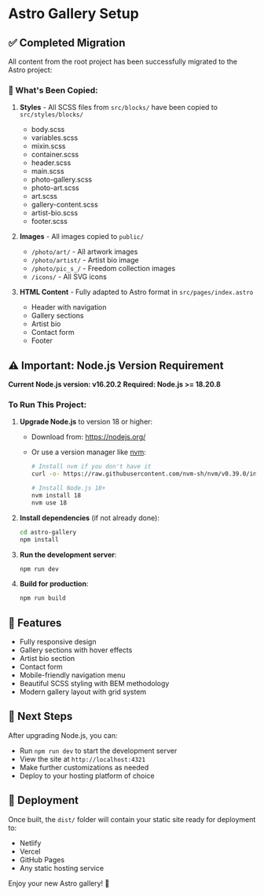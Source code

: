 # Astro Gallery Setup

## ✅ Completed Migration

All content from the root project has been successfully migrated to the Astro project:

### 📁 What's Been Copied:

1. **Styles** - All SCSS files from `src/blocks/` have been copied to `src/styles/blocks/`
   - body.scss
   - variables.scss
   - mixin.scss
   - container.scss
   - header.scss
   - main.scss
   - photo-gallery.scss
   - photo-art.scss
   - art.scss
   - gallery-content.scss
   - artist-bio.scss
   - footer.scss

2. **Images** - All images copied to `public/`
   - `/photo/art/` - All artwork images
   - `/photo/artist/` - Artist bio image
   - `/photo/pic_s_/` - Freedom collection images
   - `/icons/` - All SVG icons

3. **HTML Content** - Fully adapted to Astro format in `src/pages/index.astro`
   - Header with navigation
   - Gallery sections
   - Artist bio
   - Contact form
   - Footer

## ⚠️ Important: Node.js Version Requirement

**Current Node.js version: v16.20.2**
**Required: Node.js >= 18.20.8**

### To Run This Project:

1. **Upgrade Node.js** to version 18 or higher:
   - Download from: https://nodejs.org/
   - Or use a version manager like [nvm](https://github.com/nvm-sh/nvm):

     ```bash
     # Install nvm if you don't have it
     curl -o- https://raw.githubusercontent.com/nvm-sh/nvm/v0.39.0/install.sh | bash

     # Install Node.js 18+
     nvm install 18
     nvm use 18
     ```

2. **Install dependencies** (if not already done):

   ```bash
   cd astro-gallery
   npm install
   ```

3. **Run the development server**:

   ```bash
   npm run dev
   ```

4. **Build for production**:
   ```bash
   npm run build
   ```

## 🎨 Features

- Fully responsive design
- Gallery sections with hover effects
- Artist bio section
- Contact form
- Mobile-friendly navigation menu
- Beautiful SCSS styling with BEM methodology
- Modern gallery layout with grid system

## 📝 Next Steps

After upgrading Node.js, you can:

- Run `npm run dev` to start the development server
- View the site at `http://localhost:4321`
- Make further customizations as needed
- Deploy to your hosting platform of choice

## 🚀 Deployment

Once built, the `dist/` folder will contain your static site ready for deployment to:

- Netlify
- Vercel
- GitHub Pages
- Any static hosting service

Enjoy your new Astro gallery! 🎉
